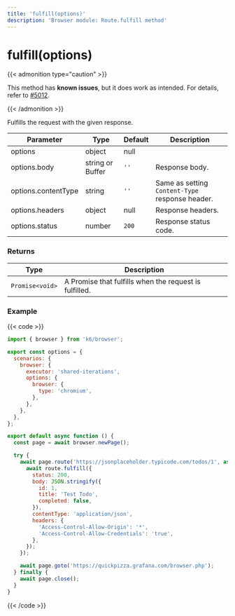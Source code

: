 ```yaml
---
title: 'fulfill(options)'
description: 'Browser module: Route.fulfill method'
---
```


# fulfill(options)

{{< admonition type="caution" >}}

This method has **known issues**, but it does work as intended. For details, refer to [#5012](https://github.com/grafana/k6/issues/5012).

{{< /admonition >}}

Fulfills the request with the given response.

| Parameter           | Type             | Default | Description                                     |
| ------------------- | ---------------- | ------- | ----------------------------------------------- |
| options             | object           | null    |                                                 |
| options.body        | string or Buffer | `''`    | Response body.                                  |
| options.contentType | string           | `''`    | Same as setting `Content-Type` response header. |
| options.headers     | object           | null    | Response headers.                               |
| options.status      | number           | `200`   | Response status code.                           |

### Returns

| Type            | Description                                            |
| --------------- | ------------------------------------------------------ |
| `Promise<void>` | A Promise that fulfills when the request is fulfilled. |

### Example

{{< code >}}

<!-- md-k6:skip -->

```javascript
import { browser } from 'k6/browser';

export const options = {
  scenarios: {
    browser: {
      executor: 'shared-iterations',
      options: {
        browser: {
          type: 'chromium',
        },
      },
    },
  },
};

export default async function () {
  const page = await browser.newPage();

  try {
    await page.route('https://jsonplaceholder.typicode.com/todos/1', async function (route) {
      await route.fulfill({
        status: 200,
        body: JSON.stringify({
          id: 1,
          title: 'Test Todo',
          completed: false,
        }),
        contentType: 'application/json',
        headers: {
          'Access-Control-Allow-Origin': '*',
          'Access-Control-Allow-Credentials': 'true',
        },
      });
    });

    await page.goto('https://quickpizza.grafana.com/browser.php');
  } finally {
    await page.close();
  }
}
```

{{< /code >}}
